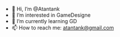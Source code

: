 - 👋 Hi, I’m @Atantank
- 👀 I’m interested in GameDesigne
- 🌱 I’m currently learning GD
- 📫 How to reach me: atantank@gmail.com
